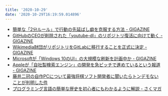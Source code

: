 ```yaml
---
title: '2020-10-29'
date: '2020-10-29T16:19:59.014896'
---
```


* [簡単な「2分ルール」で行動の先延ばし癖を克服する方法 - GIGAZINE](https://gigazine.net/news/20201029-2-minute-rule/
)
* [GitHubのCEOが削除された「youtube-dl」のリポジトリ復活に向けて動く - GIGAZINE](https://gigazine.net/news/20201028-github-ceo-youtube-dl/
)
* [Wikimedia財団がリポジトリをGitLabに移行することを正式に決定 - GIGAZINE](https://gigazine.net/news/20201029-wikimedia-repository-gitlab/
)
* [Microsoftが「Windows 10のUI」の大規模な刷新を計画中か - GIGAZINE](https://gigazine.net/news/20201029-microsoft-windows-10-sun-valley/
)
* [Appleが「自社製検索エンジン」の開発を急ピッチで進めているという報道 - GIGAZINE](https://gigazine.net/news/20201029-apple-develops-own-search-engine/
)
* [藤井二冠の自作PCについて最強将棋ソフト開発者に聞いたらトンデモないことが判明した件](https://originalnews.nico/281224
)
* [プログラミング言語の簡単な歴史を初心者にもわかるように解説 - さくマガ](https://sakumaga.sakura.ad.jp/entry/2020/10/29/120000)